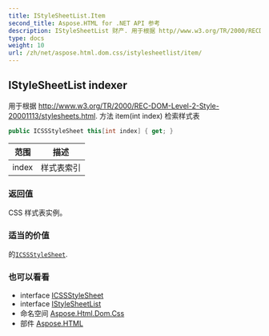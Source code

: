 ```yaml
---
title: IStyleSheetList.Item
second_title: Aspose.HTML for .NET API 参考
description: IStyleSheetList 财产. 用于根据 http//www.w3.org/TR/2000/RECDOMLevel2Style20001113/stylesheets.html. 方法 itemint index 检索样式表
type: docs
weight: 10
url: /zh/net/aspose.html.dom.css/istylesheetlist/item/
---
```

## IStyleSheetList indexer

用于根据 http://www.w3.org/TR/2000/REC-DOM-Level-2-Style-20001113/stylesheets.html. 方法 item(int index) 检索样式表

```csharp
public ICSSStyleSheet this[int index] { get; }
```

| 范围 | 描述 |
| --- | --- |
| index | 样式表索引 |

### 返回值

CSS 样式表实例。

### 适当的价值

的[`ICSSStyleSheet`](../../icssstylesheet/).

### 也可以看看

* interface [ICSSStyleSheet](../../icssstylesheet/)
* interface [IStyleSheetList](../)
* 命名空间 [Aspose.Html.Dom.Css](../../istylesheetlist/)
* 部件 [Aspose.HTML](../../../)


